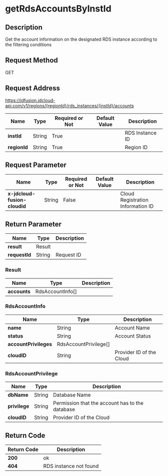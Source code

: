 # getRdsAccountsByInstId


## Description
Get the account information on the designated RDS instance according to the filtering conditions

## Request Method
GET

## Request Address
https://jdfusion.jdcloud-api.com/v1/regions/{regionId}/rds_instances/{instId}/accounts

|Name|Type|Required or Not|Default Value|Description|
|---|---|---|---|---|
|**instId**|String|True| |RDS Instance ID|
|**regionId**|String|True| |Region ID|

## Request Parameter
|Name|Type|Required or Not|Default Value|Description|
|---|---|---|---|---|
|**x-jdcloud-fusion-cloudid**|String|False| |Cloud Registration Information ID|


## Return Parameter
|Name|Type|Description|
|---|---|---|
|**result**|Result| |
|**requestId**|String|Request ID|

### Result
|Name|Type|Description|
|---|---|---|
|**accounts**|RdsAccountInfo[]| |
### RdsAccountInfo
|Name|Type|Description|
|---|---|---|
|**name**|String|Account Name|
|**status**|String|Account Status|
|**accountPrivileges**|RdsAccountPrivilege[]| |
|**cloudID**|String|Provider ID of the Cloud|
### RdsAccountPrivilege
|Name|Type|Description|
|---|---|---|
|**dbName**|String|Database Name|
|**privilege**|String|Permission that the account has to the database|
|**cloudID**|String|Provider ID of the Cloud|

## Return Code
|Return Code|Description|
|---|---|
|**200**|ok|
|**404**|RDS instance not found|
